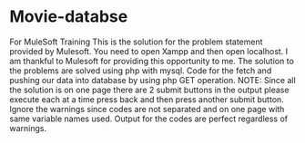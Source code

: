 # Movie-databse
For MuleSoft Training 
This is the solution for the problem statement provided by Mulesoft.
You need to open Xampp and then open localhost.
I am thankful to Mulesoft for providing this opportunity to me. 
The solution to the problems are solved using php with mysql.
Code for the fetch and pushing our data into database by using php GET operation.
NOTE: Since all the solution is on one page there are 2 submit buttons in the output please execute each at a time press back and then press another submit button.
Ignore the warnings since codes are not separated and on one page with same variable names used.
Output for the codes are perfect regardless of warnings. 
